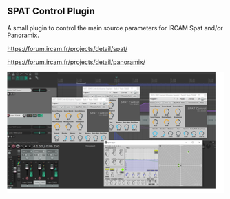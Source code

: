 ## SPAT Control Plugin

A small plugin to control the main source parameters for IRCAM Spat and/or Panoramix. 

https://forum.ircam.fr/projects/detail/spat/

https://forum.ircam.fr/projects/detail/panoramix/

<img src="spatcontrol.png" alt="Spat Control" />





